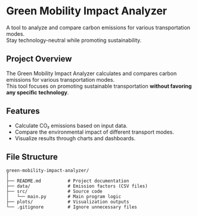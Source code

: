 # Green Mobility Impact Analyzer  
A tool to analyze and compare carbon emissions for various transportation modes.  
Stay technology-neutral while promoting sustainability.


## Project Overview  
The Green Mobility Impact Analyzer calculates and compares carbon emissions for various transportation modes.  
This tool focuses on promoting sustainable transportation **without favoring any specific technology**.

## Features  
- Calculate CO₂ emissions based on input data.  
- Compare the environmental impact of different transport modes.  
- Visualize results through charts and dashboards.  

## File Structure  
```plaintext
green-mobility-impact-analyzer/
│
├── README.md          # Project documentation
├── data/              # Emission factors (CSV files)
├── src/               # Source code
│   └── main.py        # Main program logic
├── plots/             # Visualization outputs
└── .gitignore         # Ignore unnecessary files
